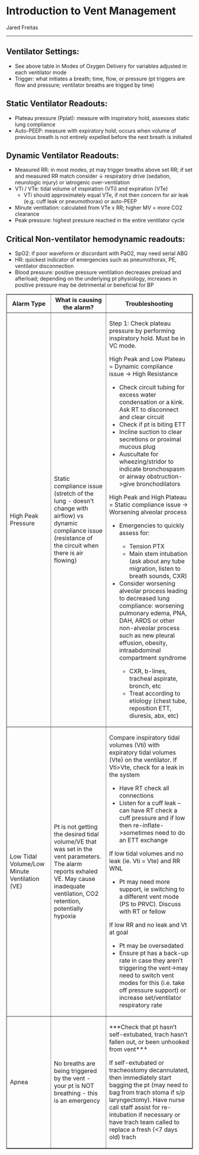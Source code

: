 # Introduction to Vent Management

Jared Freitas

---

## Ventilator Settings:
-	See above table in Modes of Oxygen Delivery for variables adjusted in each ventilator mode
-	Trigger: what initiates a breath; time, flow, or pressure (pt triggers are flow and pressure; ventilator breaths are trigged by time)

## Static Ventilator Readouts:
-	Plateau pressure (Pplat): measure with inspiratory hold, assesses static lung compliance
-	Auto-PEEP: measure with expiratory hold; occurs when volume of previous breath is not entirely expelled before the next breath is initiated
## Dynamic Ventilator Readouts:
-	Measured RR: in most modes, pt may trigger breaths above set RR; if set and measured RR match consider ↓ respiratory drive (sedation, neurologic injury) or iatrogenic over-ventilation
-	VTi / VTe: tidal volume of inspiration (VTi) and expiration (VTe)
    -	VTi should approximately equal VTe, if not then concern for air leak (e.g. cuff leak or pneumothorax) or auto-PEEP
-	Minute ventilation: calculated from VTe x RR; higher MV = more CO2 clearance
-	Peak pressure: highest pressure reached in the entire ventilator cycle

## Critical Non-ventilator hemodynamic readouts:
-	SpO2: if poor waveform or discordant with PaO2, may need serial ABG
-	HR: quickest indicator of emergencies such as pneumothorax, PE, ventilator disconnection
-	Blood pressure: positive pressure ventilation decreases preload and afterload; depending on the underlying pt physiology, increases in positive pressure may be detrimental or beneficial for BP

<table border="1">
  <thead>
    <tr>
      <th>Alarm Type</th>
      <th>What is causing the alarm?</th>
      <th>Troubleshooting</th>
    </tr>
  </thead>
  <tbody>
    <tr>
      <td>High Peak Pressure</td>
      <td>Static compliance issue (stretch of the lung - doesn’t change with airflow) vs dynamic compliance issue (resistance of the circuit when there is air flowing)</td>
      <td>
        <p>Step 1: Check plateau pressure by performing inspiratory hold. Must be in VC mode.</p>
        <p>High Peak and Low Plateau = Dynamic compliance issue -> High Resistance</p>
        <ul>
          <li>Check circuit tubing for excess water condensation or a kink. Ask RT to disconnect and clear circuit</li>
          <li>Check if pt is biting ETT</li>
          <li>Incline suction to clear secretions or proximal mucous plug</li>
          <li>Auscultate for wheezing/stridor to indicate bronchospasm or airway obstruction->give bronchodilators</li>
        </ul>
        <p>High Peak and High Plateau = Static compliance issue -> Worsening alveolar process</p>
        <ul>
          <li>Emergencies to quickly assess for:</li>
          <ul>
            <li>Tension PTX</li>
            <li>Main stem intubation (ask about any tube migration, listen to breath sounds, CXR)</li>
          </ul>
          <li>Consider worsening alveolar process leading to decreased lung compliance: worsening pulmonary edema, PNA, DAH, ARDS or other non-alveolar process such as new pleural effusion, obesity, intraabdominal compartment syndrome</li>
          <ul>
            <li>CXR, b-lines, tracheal aspirate, bronch, etc</li>
            <li>Treat according to etiology (chest tube, reposition ETT, diuresis, abx, etc)</li>
          </ul>
        </ul>
      </td>
    </tr>
    <tr>
      <td>Low Tidal Volume/Low Minute Ventilation (VE)</td>
      <td>Pt is not getting the desired tidal volume/VE that was set in the vent parameters. The alarm reports exhaled VE. May cause inadequate ventilation, CO2 retention, potentially hypoxia</td>
      <td>
        <p>Compare inspiratory tidal volumes (Vti) with expiratory tidal volumes (Vte) on the ventilator. If Vti>Vte, check for a leak in the system</p>
        <ul>
          <li>Have RT check all connections</li>
          <li>Listen for a cuff leak – can have RT check a cuff pressure and if low then re-inflate->sometimes need to do an ETT exchange</li>
        </ul>
        <p>If low tidal volumes and no leak (ie. Vti = Vte) and RR WNL</p>
        <ul>
          <li>Pt may need more support, ie switching to a different vent mode (PS to PRVC). Discuss with RT or fellow</li>
        </ul>
        <p>If low RR and no leak and Vt at goal</p>
        <ul>
          <li>Pt may be oversedated</li>
          <li>Ensure pt has a back-up rate in case they aren’t triggering the vent->may need to switch vent modes for this (i.e. take off pressure support) or increase set/ventilator respiratory rate</li>
        </ul>
      </td>
    </tr>
    <tr>
      <td>Apnea</td>
      <td>No breaths are being triggered by the vent - your pt is NOT breathing - this is an emergency</td>
      <td>
        <p>***Check that pt hasn’t self-extubated, trach hasn’t fallen out, or been unhooked from vent***</p>
        <p>If self-extubated or tracheostomy decannulated, then immediately start bagging the pt (may need to bag from trach stoma if s/p laryngectomy). Have nurse call staff assist for re-intubation if necessary or have trach team called to replace a fresh (<7 days old) trach</p>
      </td>
    </tr>
  </tbody>
</table>
